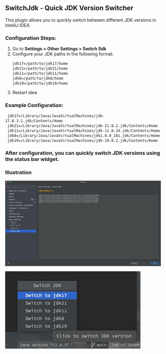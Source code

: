 ## SwitchJdk - Quick JDK Version Switcher

This plugin allows you to quickly switch between different JDK versions in IntelliJ IDEA.

### Configuration Steps:

1. Go to **Settings > Other Settings > Switch Sdk**
2. Configure your JDK paths in the following format:
   ```properties
   jdk17=/path/to/jdk17/home
   jdk21=/path/to/jdk21/home
   jdk11=/path/to/jdk11/home
   jdk8=/path/to/jdk8/home
   jdk19=/path/to/jdk19/home
   
3. Restart idea

### Example Configuration:
   ```properties
    jdk17=/Library/Java/JavaVirtualMachines/jdk-17.0.3.1.jdk/Contents/Home
    jdk21=/Library/Java/JavaVirtualMachines/jdk-21.0.2.jdk/Contents/Home
    jdk11=/Library/Java/JavaVirtualMachines/jdk-11.0.24.jdk/Contents/Home
    jdk8=/Library/Java/JavaVirtualMachines/jdk1.8.0_181.jdk/Contents/Home
    jdk19=/Library/Java/JavaVirtualMachines/jdk-19.0.2.jdk/Contents/Home
```

### After configuration, you can quickly switch JDK versions using the status bar widget.

### Illustration
![SwitchJdk Preview](./src/main/resources/images/step1.jpeg)

![SwitchJdk Preview](./src/main/resources/images/step2.jpeg)